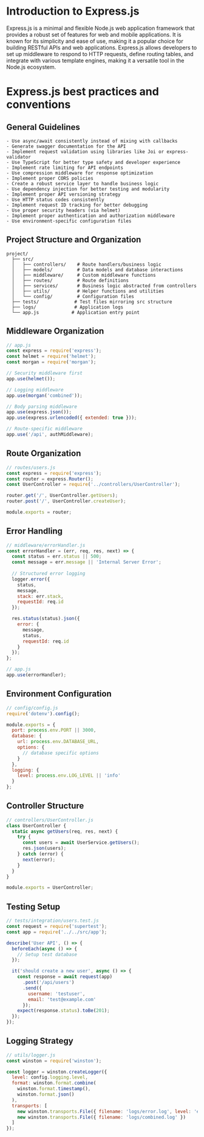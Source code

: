 # Introduction to Express.js

Express.js is a minimal and flexible Node.js web application framework that provides a robust set of features for web and mobile applications. It is known for its simplicity and ease of use, making it a popular choice for building RESTful APIs and web applications. Express.js allows developers to set up middleware to respond to HTTP requests, define routing tables, and integrate with various template engines, making it a versatile tool in the Node.js ecosystem.

# Express.js best practices and conventions

## General Guidelines

    - Use async/await consistently instead of mixing with callbacks
    - Generate swagger documentation for the API
    - Implement request validation using libraries like Joi or express-validator
    - Use TypeScript for better type safety and developer experience
    - Implement rate limiting for API endpoints
    - Use compression middleware for response optimization
    - Implement proper CORS policies
    - Create a robust service layer to handle business logic
    - Use dependency injection for better testing and modularity
    - Implement proper API versioning strategy
    - Use HTTP status codes consistently
    - Implement request ID tracking for better debugging
    - Use proper security headers (via helmet)
    - Implement proper authentication and authorization middleware
    - Use environment-specific configuration files

## Project Structure and Organization

```
project/
  ├── src/
  │   ├── controllers/    # Route handlers/business logic
  │   ├── models/         # Data models and database interactions
  │   ├── middleware/     # Custom middleware functions
  │   ├── routes/         # Route definitions
  │   ├── services/       # Business logic abstracted from controllers
  │   ├── utils/          # Helper functions and utilities
  │   └── config/         # Configuration files
  ├── tests/             # Test files mirroring src structure
  ├── logs/              # Application logs
  └── app.js            # Application entry point
```

## Middleware Organization

```javascript
// app.js
const express = require('express');
const helmet = require('helmet');
const morgan = require('morgan');

// Security middleware first
app.use(helmet());

// Logging middleware
app.use(morgan('combined'));

// Body parsing middleware
app.use(express.json());
app.use(express.urlencoded({ extended: true }));

// Route-specific middleware
app.use('/api', authMiddleware);
```

## Route Organization
```javascript
// routes/users.js
const express = require('express');
const router = express.Router();
const UserController = require('../controllers/UserController');

router.get('/', UserController.getUsers);
router.post('/', UserController.createUser);

module.exports = router;
```

## Error Handling

```javascript
// middleware/errorHandler.js
const errorHandler = (err, req, res, next) => {
  const status = err.status || 500;
  const message = err.message || 'Internal Server Error';
  
  // Structured error logging
  logger.error({
    status,
    message,
    stack: err.stack,
    requestId: req.id
  });

  res.status(status).json({
    error: {
      message,
      status,
      requestId: req.id
    }
  });
};

// app.js
app.use(errorHandler);
```

## Environment Configuration

```javascript
// config/config.js
require('dotenv').config();

module.exports = {
  port: process.env.PORT || 3000,
  database: {
    url: process.env.DATABASE_URL,
    options: {
      // database specific options
    }
  },
  logging: {
    level: process.env.LOG_LEVEL || 'info'
  }
};
```

## Controller Structure

```javascript
// controllers/UserController.js
class UserController {
  static async getUsers(req, res, next) {
    try {
      const users = await UserService.getUsers();
      res.json(users);
    } catch (error) {
      next(error);
    }
  }
}

module.exports = UserController;
```

## Testing Setup

```javascript
// tests/integration/users.test.js
const request = require('supertest');
const app = require('../../src/app');

describe('User API', () => {
  beforeEach(async () => {
    // Setup test database
  });

  it('should create a new user', async () => {
    const response = await request(app)
      .post('/api/users')
      .send({
        username: 'testuser',
        email: 'test@example.com'
      });
    expect(response.status).toBe(201);
  });
});
```

## Logging Strategy

```javascript
// utils/logger.js
const winston = require('winston');

const logger = winston.createLogger({
  level: config.logging.level,
  format: winston.format.combine(
    winston.format.timestamp(),
    winston.format.json()
  ),
  transports: [
    new winston.transports.File({ filename: 'logs/error.log', level: 'error' }),
    new winston.transports.File({ filename: 'logs/combined.log' })
  ]
});
```

